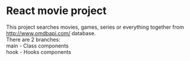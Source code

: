 # React movie project

This project searches movies, games, series or everything together from http://www.omdbapi.com/ database.
<br/>There are 2 branches:
<br/>main - Class components
<br/>hook - Hooks components
